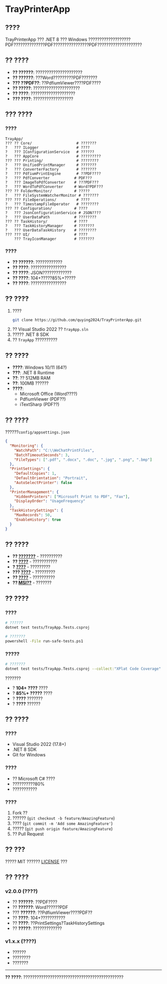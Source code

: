 # TrayPrinterApp

## ????
TrayPrinterApp ??? .NET 8 ??? Windows ???????????????????PDF??????????????PDF????????????????PDF????????????????????

## ?? ????
- **?? ??????**: ?????????????????????
- **?? ??????**: ???Word?????????PDF???????  
- **??? ??PDF??**: ??PdfiumViewer????PDF????
- **?? ?????**: ?????????????????????
- **?? ????**: ????????????????????
- **??? ????**: ??????????????????

## ??? ????

### ????
```
TrayApp/
??? ?? Core/                    # ???????
?   ??? ILogger                 # ????
?   ??? IConfigurationService   # ??????
?   ??? AppCore                 # ?????????
??? ??? Printing/               # ????????
?   ??? UnifiedPrintManager     # ???????
?   ??? ConverterFactory        # ???????
?   ??? PdfiumPrintEngine       # ??PDF????
?   ??? PdfConverter           # PDF???
?   ??? ImageToPdfConverter    # ???PDF???
?   ??? WordToPdfConverter     # Word?PDF???
??? ?? FolderMonitor/          # ?????
?   ??? FileSystemWatcherMonitor # ???????
??? ??? FileOperations/         # ????
?   ??? TimestampFileOperator   # ????????
??? ?? Configuration/          # ????
?   ??? JsonConfigurationService # JSON????
?   ??? UserDataPath           # ????????
??? ?? TaskHistory/            # ????
?   ??? TaskHistoryManager     # ???????
?   ??? UserDataTaskHistory    # ????????
??? ??? UI/                    # ????
    ??? TrayIconManager        # ???????
```

### ????
- **?? ??????**: ????????????
- **?? ????**: ????????????????
- **?? ????**: JSON?????????????
- **?? ????**: 104+?????85%+?????
- **?? ????**: ????????????????

## ?? ????
1. ????
   ```bash
   git clone https://github.com/quying2024/TrayPrinterApp.git
   ```
2. ?? Visual Studio 2022 ?? `TrayApp.sln`
3. ????? .NET 8 SDK
4. ?? `TrayApp` ??????????

## ?? ????
- **????**: Windows 10/11 (64?)
- **???**: .NET 8 Runtime  
- **??**: ?? 512MB RAM
- **??**: 100MB ??????
- **????**: 
  - Microsoft Office (Word????)
  - PdfiumViewer (PDF??)
  - iTextSharp (PDF??)

## ?? ????

??????`config/appsettings.json`

```json
{
  "Monitoring": {
    "WatchPath": "C:\\WeChatPrintFiles",
    "BatchTimeoutSeconds": 3,
    "FileTypes": [".pdf", ".docx", ".doc", ".jpg", ".png", ".bmp"]
  },
  "PrintSettings": {
    "DefaultCopies": 1,
    "DefaultOrientation": "Portrait",
    "AutoSelectPrinter": false
  },
  "PrinterManagement": {
    "HiddenPrinters": ["Microsoft Print to PDF", "Fax"],
    "DisplayOrder": "UsageFrequency"
  },
  "TaskHistorySettings": {
    "MaxRecords": 50,
    "EnableHistory": true
  }
}
```

## ?? ????
- **?? [???????](docs/???????.md)** - ??????????
- **?? [????](docs/VS2022????.md)** - ???????????  
- **? [????](docs/????????.md)** - ?????????
- **??? [????](????????.md)** - ?????????
- **?? [????](??????????.md)** - ??????????
- **?? [MSI??](docs/??MSI??.md)** - ???????

## ?? ????

### ????
```bash
# ??????
dotnet test tests/TrayApp.Tests.csproj

# ???????
powershell -File run-safe-tests.ps1
```

### ?????
```bash
# ???????
dotnet test tests/TrayApp.Tests.csproj --collect:"XPlat Code Coverage"
```

???????
- ? **104+ ????** ????
- ? **85%+ ?????** ????
- ? **????** ???????
- ? **????** ??????

## ?? ????

### ????
- Visual Studio 2022 (17.8+)
- .NET 8 SDK
- Git for Windows

### ????
- ?? Microsoft C# ????
- ??????????80%
- ???????????

### ????
1. Fork ??
2. ?????? (`git checkout -b feature/AmazingFeature`)
3. ???? (`git commit -m 'Add some AmazingFeature'`)
4. ????? (`git push origin feature/AmazingFeature`)
5. ?? Pull Request

## ?? ???
????? MIT ?????? [LICENSE](LICENSE) ???

## ?? ????

### v2.0.0 (????)
- ?? **??????**: ??PDF????
- ?? **??????**: Word??????PDF
- ??? **??????**: ??PdfiumViewer????PDF??
- ?? **????**: 104+???????????
- ?? **????**: ??PrintSettings?TaskHistorySettings
- ?? **?????**: ?????????????

### v1.x.x (????)
- ??????
- ????????
- ???????

---

**?? ????**: ?????????????????????????????????????????????